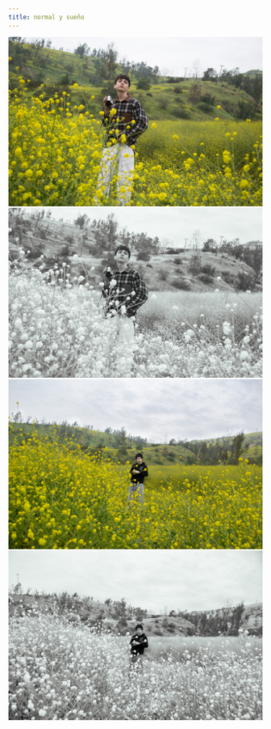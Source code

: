 ```yaml
---
title: normal y sueño
---
```


![](DSC_0041.jpg)
![](DSC_0041-2.jpg)
![](DSC_0045.jpg)
![](DSC_0045-2.jpg)

